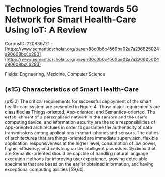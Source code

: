 # Technologies Trend towards 5G Network for Smart Health-Care Using IoT: A Review

CorpusID: 220836721 - [https://www.semanticscholar.org/paper/88c0b6e4569ba02a7a296825024a90608bc0b283](https://www.semanticscholar.org/paper/88c0b6e4569ba02a7a296825024a90608bc0b283)

Fields: Engineering, Medicine, Computer Science

## (s15) Characteristics of Smart Health-Care
(p15.0) The critical requirements for successful deployment of the smart health-care system are presented in Figure 4. Those major requirements are classified as Things-oriented, App-oriented, and Semantics-oriented. The establishment of a personalised network in the sensors and the user's computing device, and information security are the sole responsibilities of App-oriented architectures in order to guarantee the authenticity of data transmissions among applications in smart-phones and sensors. The duties of architectures that are things-oriented are immediate supervision, flexible application, responsiveness at the higher level, consumption of low power, higher efficiency, and switching on the intelligent procedure. Systems that are Semantic-oriented should be capable of handling natural language execution methods for improving user experience, growing detectable specimens that are based on the earlier obtained information, and having exceptional computing abilities [59,60]. 
